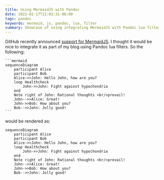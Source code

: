 ```yaml
---
title: Using MermaidJS with Pandoc
date: 2022-02-17T22:03:31-06:00
tags: pandoc
keywords: mermaid, js, pandoc, lua, filter
summary: Showcase of using integrating MermaidJS with Pandoc lua filters
---
```


GitHub recently announced [support for MermaidJS](https://github.blog/2022-02-14-include-diagrams-markdown-files-mermaid).
I thought it would be nice to integrate it as part of my blog using Pandoc lua filters.
So the following:

````
```mermaid
sequenceDiagram
    participant Alice
    participant Bob
    Alice->>John: Hello John, how are you?
    loop Healthcheck
        John->>John: Fight against hypochondria
    end
    Note right of John: Rational thoughts <br/>prevail!
    John-->>Alice: Great!
    John->>Bob: How about you?
    Bob-->>John: Jolly good!
```
````

would be rendered as:

```mermaid
sequenceDiagram
    participant Alice
    participant Bob
    Alice->>John: Hello John, how are you?
    loop Healthcheck
        John->>John: Fight against hypochondria
    end
    Note right of John: Rational thoughts <br/>prevail!
    John-->>Alice: Great!
    John->>Bob: How about you?
    Bob-->>John: Jolly good!
```
